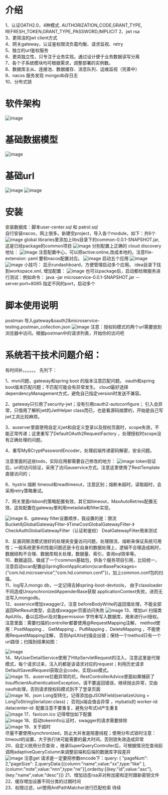 # 介绍
1、认证OATH2.0，4种模式.   AUTHORIZATION_CODE,GRANT_TYPE, REFRESH_TOKEN,GRANT_TYPE_PASSWORD,IMPLICIT
2、jwt rsa   
3、更简洁的jwt client方式   
4、网关gateway，认证鉴权限流负载均衡、请求监视、retry   
5、独立的url鉴权服务   
6、更具独立性，只专注于业务实现。通过设计便于业务数据读写分离  
7、各个子系统模块均可根据需求，调整部署的实例数。   
8、数据库主从、连接池、数据缓存、消息队列、运维监视（完善中）   
9、nacos 服务发现  mongodb存日志  
10、分布式锁
# 软件架构
![image](https://user-images.githubusercontent.com/83743182/125611044-aa7ef51e-4267-432f-84f7-2f3b2357c5f4.png)

# 基础数据模型  
![image](https://user-images.githubusercontent.com/83743182/125550679-ddde7fae-defb-429f-ab37-ed5f5bd1844a.png)
# 基础url  
![image](https://user-images.githubusercontent.com/83743182/125554023-a7dabd40-39e8-4d27-bbd4-1783fa43f801.png)
![image](https://user-images.githubusercontent.com/83743182/125554063-4947a8c2-bde2-4979-94a9-d6d8e639e45a.png)

# 安装
安装数据库：脚本user-center.sql  和 patrol.sql  
自行安装nacos，网上很多。新建空project，导入各个module，如下：共6个
![image](https://user-images.githubusercontent.com/83743182/122862149-464b0500-d353-11eb-85fb-cfe306757c96.png)
global libraries里添加上libs目录下的common-0.0.1-SNAPSHOT.jar, 这是已经package的common项目
![image](https://user-images.githubusercontent.com/83743182/122862182-5367f400-d353-11eb-959e-387ad6dfc322.png)
分别配置上正确的 cloud discovery 地址：
![image](https://user-images.githubusercontent.com/83743182/122862198-5e228900-d353-11eb-853d-9c5ad2a62da5.png)
注意配置中心，可以把active:online,改成本地的。注意file-extension: yaml 要和nacos配置对应。 
![image](https://user-images.githubusercontent.com/83743182/122862260-6e3a6880-d353-11eb-86f3-2158f21192cc.png)
启动五个应用
![image](https://user-images.githubusercontent.com/83743182/122862291-7a262a80-d353-11eb-8193-5701d8cae66f.png)
![image](https://user-images.githubusercontent.com/83743182/122862304-801c0b80-d353-11eb-9506-2f8b5fd2696e.png)
小技巧： 显示rundashboard，方便管理启动多个应用。 idea目录下找到workspace.xml, 增加配置：
![image](https://user-images.githubusercontent.com/83743182/122862342-8f9b5480-d353-11eb-9e8d-b1d6691490f8.png)
也可以package后，启动都给微服务进行测试：例如命令： java -jar microservice-0.0.1-SNAPSHOT.jar --server.port=8085
指定不同的port，启动多个
# 脚本使用说明
postman 导入gateway&oauth2&microservice-testing.postman_collection.json
![image](https://user-images.githubusercontent.com/83743182/122862436-b78ab800-d353-11eb-97ed-5224c7cc0f37.png)
注意：授权码模式的两个url需要放到浏览器中访问。根据postman中的请求列表，开始你的访问吧
# 系统若干技术问题介绍：
有时间补。。。。。。 先列下：

1、mvn问题，gateway和spring boot 的版本注意匹配问题。 oauth和spring boot版本匹配问题；不匹配可能会有异常发生。
cloud最好选择dependencyManagement方式，避免自己指定version时发送不兼容。

2、gateway只引用了security-jwt；没有引用oauth2-autoconfigure； 引入会异常，只借用了解析jwt的JwtHelper class而已，也是看源码揣摩的，开始是自己写jwt工具比较麻烦。

3、auserver里面使用自定义jwt和自定义登录以及授权页面时，scope失效，不能正常传递；这里重写了DefaultOAuth2RequestFactory ，处理授权时scope没有正确处理的问题。

4、重写MyBCryptPasswordEncoder，处理前端传递密码解密，安全问题。

注意里面的这些todo，实际应用都需要自己修改的地方：
![image](https://user-images.githubusercontent.com/83743182/122862549-d6894a00-d353-11eb-9053-1084ba23783b.png)
token验证后，uri的访问验证，采用了访问auservice方式。注意这里使用了RestTemplate直接访问的；

6、hystrix 熔断 timeout和readtimeout，注意区别；熔断未超时，读取超时，会采用retry策略重试。

7、网关里面ribbon的策略配置有效，其它如timeout，MaxAutoRetries配置无效，这些配置在gateway里利用metadata和filter实现，

![image](https://user-images.githubusercontent.com/83743182/122862570-e4d76600-d353-11eb-8d9f-7e3f34ac38e7.png)
8、gateway filter设置顺序，我设置的是：限流Bucket4jGlobalGatewayFilter-》TimeCostGlobalGatewayFilter-》CheckAuthGlobalGatewayFilter（认证和鉴权） DealGatewayFilter用来测试

9、反漏洞限流模式很好的处理突变量访问问题，处理限流、熔断来保证系统可用性；一般系统更多的性能问题还是卡在自身的数据处理上，逻辑不合理造成耗时，数据结构不合理、数据库相关处理，数据量、索引，查询sql效率等。   
10、数据返回，做成了一个common基础包，供各个服务项目引用，比较统一，注意启动scan配置@SpringBootApplication(scanBasePackages={"com.hd.microservice","com.hd.common.conf"})，加上common.conf包的扫描。   
11、log写入mongo db，一定记得去掉spring-boot-devtools， 由于classloader不同造成UnsynchronizedAppenderBase获取 applicationContext失败，进而无法写入mongodb。   
12、auservice增加swagger2，注意  beforeBodyWrite的返回值处理，不能全部返回RetResult类型，会造成swagger页面访问失败
![image](https://user-images.githubusercontent.com/83743182/123385246-eb6e1380-d5c7-11eb-93bf-02cbb1bc2944.png)
13、增加uri 扫描类ApiUtils，备以后将uri及对象permission 字符串写入数据库，用来进行uri授权。  注意里面：需要扫描的controller都要使用@RequestMapping注解， method使用：PostMapping   、
GetMapping   、PutMapping 、DeleteMapping ，不能使用RequestMapping注解， 否则ApiUtils扫描会出错；保持一个method只有一个uri路径；扫描到结果如图：

![image](https://user-images.githubusercontent.com/83743182/123414521-9097e480-d5e6-11eb-9427-5b3aa95ffd1e.png)   
14、MyUserDetailService使用了HttpServletRequest的注入，注意这里是代理模式，每个请求过来，注入的都是该请求对应的request；利用历史请求DefaultSavedRequest获取企业code，实现sas模式。   
![image](https://user-images.githubusercontent.com/83743182/123797363-af64e680-d918-11eb-95a6-dbb9a54e5eed.png)
15、auserve拦截异常的坑，RestControllerAdvice里面如果捕获了InsufficientAuthenticationException，请不要返回错误，继续抛出异常，交由oauth处理，否则请求授权码模式到不了登录页面  
![image](https://user-images.githubusercontent.com/83743182/125550884-38086b97-94e6-40b3-ad2f-9d1338fe64c7.png)
16、json Long型转化，记得添加@JSONField(serializeUsing = LongToStringSerializer.class)； 否则js端会值会异常  ，mybatis的 worker-id: datacenter-id: 配置注意不要重复，避免分布式id产生重复  
![image](https://user-images.githubusercontent.com/83743182/125551509-a6b446f1-d6ac-400f-b641-692a26228622.png)
17、favicon.ico 记得增加如下配置  
![image](https://user-images.githubusercontent.com/83743182/125553851-8da53c9d-e8e7-49a6-bfe4-9ed84d6c2adc.png)
18、启动tokeninfo认证时，swagger的请求需要排除  
![image](https://user-images.githubusercontent.com/83743182/125553924-55000627-7600-4233-8ca9-5ce5bf0b6ded.png)
19、关于超时  
  尽量不要使用synchronized，防止大并发是阻塞线程；使用分布式锁时注意：timeout的设置，大于执行块可能需要的最大时间，否则锁失效造成异常  
20、自定义统用分页查询  ，继承SuperQueryController后，可根据情况在查询前调用adaptiveQueryColumn来调整前端和后端的数据库字段差异  
![image](https://user-images.githubusercontent.com/83743182/125904540-9d9ecf25-3cbb-4d9e-87d5-40a2abd6a17e.png)
注意get 请求是一定要把参数encode下：query: { "pageNum": 2,"pageSize": 2,queryData:[{column:"name",value:"xx",type:"like"  },{column:"note",value:"nnn",type:"ne"}],orderby:[{key:"id",value:"asc"},{key:"name",value:"desc"}]}
21、增加动态rsa非对称加密和定时跟新密钥文件  
22、缓存增加设置不同分类的过期时间  
23、权限过滤，url使用AntPathMatcher进行匹配检索
待续


